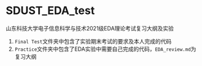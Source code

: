 # SDUST_EDA_test
山东科技大学电子信息科学与技术2021级EDA理论考试复习大纲及实验
1. `Final Test`文件夹中包含了实验期末考试的要求及本人完成的代码
2. `Practice`文件夹中包含了EDA实验中需要自己完成的代码，`EDA_review.md`为复习大纲
